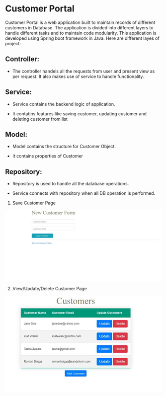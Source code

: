 # Customer Portal

Customer Portal is a web application built to maintain records of different customers in Database. The application is divided into different layers to handle different tasks and to maintain code modularity.
This application is developed using Spring boot framework in Java. Here are different layes of project:

Controller:
---------------
- The controller handels all the requests from user and present view as per request. It also makes use of service to handle functionality.


Service:
---------------
- Service contains the backend logic of application. 

- It contatins features like saving customer, updating customer and deleting customer from list


Model:
---------------

- Model contains the structure for Customer Object.

- It contains properties of Customer


Repository:
---------------

- Repository is used to handle all the database operations.

- Service connects with repository when all DB operation is performed.



1. Save Customer Page

![alt text](https://github.com/Princedeep/SpringBootWebApp/blob/master/new_customer.JPG)


2. View/Update/Delete Customer Page

![alt text](https://github.com/Princedeep/SpringBootWebApp/blob/master/view_update.JPG)




